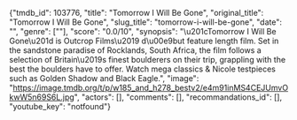 {"tmdb_id": 103776, "title": "Tomorrow I Will Be Gone", "original_title": "Tomorrow I Will Be Gone", "slug_title": "tomorrow-i-will-be-gone", "date": "", "genre": [""], "score": "0.0/10", "synopsis": "\u201cTomorrow I Will Be Gone\u201d is Outcrop Films\u2019 d\u00e9but feature length film. Set in the sandstone paradise of Rocklands, South Africa, the film follows a selection of Britain\u2019s finest boulderers on their trip, grappling with the best the boulders have to offer. Watch mega classics &amp; Nicole testpieces such as Golden Shadow and Black Eagle.", "image": "https://image.tmdb.org/t/p/w185_and_h278_bestv2/e4m91inMS4CEJUmvOkwW5n69S6L.jpg", "actors": [], "comments": [], "recommandations_id": [], "youtube_key": "notfound"}
